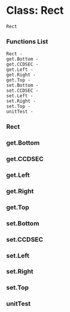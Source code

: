 # Class: Rect



    
    Rect  
      
      
      
      

### Functions List

    Rect - 
    get.Bottom - 
    get.CCDSEC - 
    get.Left - 
    get.Right - 
    get.Top - 
    set.Bottom - 
    set.CCDSEC - 
    set.Left - 
    set.Right - 
    set.Top - 
    unitTest - 

### Rect




    
      


### get.Bottom




    


### get.CCDSEC




    


### get.Left




    


### get.Right




    


### get.Top




    


### set.Bottom




    


### set.CCDSEC




    


### set.Left




    


### set.Right




    


### set.Top




    


### unitTest




    
      


